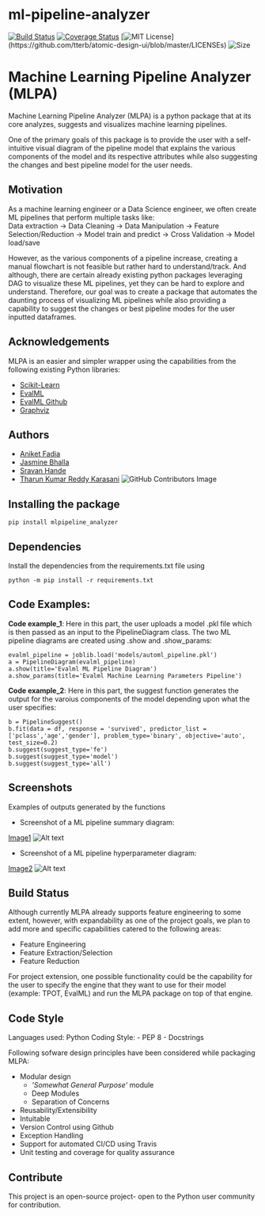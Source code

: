 
# ml-pipeline-analyzer
[![Build Status](https://app.travis-ci.com/TharunKumarReddy5/ml-pipeline-analyzer.svg?branch=main)](https://app.travis-ci.com/TharunKumarReddy5/ml-pipeline-analyzer)
[![Coverage Status](https://coveralls.io/repos/github/TharunKumarReddy5/ml-pipeline-analyzer/badge.svg?branch=main&kill_cache=1)](https://coveralls.io/github/TharunKumarReddy5/ml-pipeline-analyzer?branch=main&kill_cache=1)
[![MIT License](https://img.shields.io/apm/l/atomic-design-ui.svg?)](https://github.com/tterb/atomic-design-ui/blob/master/LICENSEs)
![Size](https://github-size-badge.herokuapp.com/:owner/:repo.svg)

# Machine Learning Pipeline Analyzer (MLPA)

Machine Learning Pipeline Analyzer (MLPA) is a python package that at its core analyzes, suggests and visualizes machine learning pipelines.

One of the primary goals of this package is to provide the user with a self-intuitive visual diagram of the pipeline model that explains the various components of the model and its respective attributes while also suggesting the changes and best pipeline model for the user needs.

## Motivation

As a machine learning engineer or a Data Science engineer, we often create ML pipelines that perform multiple tasks like:  
Data extraction -> Data Cleaning -> Data Manipulation -> Feature Selection/Reduction -> Model train and predict -> Cross Validation -> Model load/save

However, as the various components of a pipeline increase, creating a manual flowchart is not feasible but rather hard to understand/track. And although, there are certain already existing python packages leveraging DAG to visualize these ML pipelines, yet they can be hard to explore and understand.
Therefore, our goal was to create a package that automates the daunting process of visualizing ML pipelines while also providing a capability to suggest the changes or best pipeline modes for the user inputted dataframes. 

## Acknowledgements

MLPA is an easier and simpler wrapper using the capabilities from the following existing Python libraries:

 - [Scikit-Learn](https://scikit-learn.org/stable/)
 - [EvalML](https://evalml.alteryx.com/en/stable/)
 - [EvalML Github](https://github.com/alteryx/evalml)
 - [Graphviz](https://graphviz.org/)
 
## Authors
- [Aniket Fadia](https://github.com/aniketfadia96)
- [Jasmine Bhalla](https://github.com/JasmineBhalla17)
- [Sravan Hande](https://github.com/sravankr96)
- [Tharun Kumar Reddy Karasani](https://github.com/TharunKumarReddy5)
![GitHub Contributors Image](https://contrib.rocks/image?repo=TharunKumarReddy5/ml-pipeline-analyzer)

## Installing the package

    pip install mlpipeline_analyzer

## Dependencies

Install the dependencies from the requirements.txt file using

    python -m pip install -r requirements.txt

## Code Examples:

**Code example_1**: Here in this part, the user uploads a model .pkl file which is then passed as an input to the PipelineDiagram class. The two ML pipeline diagrams are created using .show and .show_params:

    evalml_pipeline = joblib.load('models/automl_pipeline.pkl')
    a = PipelineDiagram(evalml_pipeline)
    a.show(title='Evalml ML Pipeline Diagram')
    a.show_params(title='Evalml Machine Learning Parameters Pipeline')

**Code example_2**: Here in this part, the suggest function generates the output for the varoius components of the model depending upon what the user specifies:

    b = PipelineSuggest()
    b.fit(data = df, response = 'survived', predictor_list = ['pclass','age','gender'], problem_type='binary', objective='auto', test_size=0.2)
    b.suggest(suggest_type='fe')
    b.suggest(suggest_type='model')
    b.suggest(suggest_type='all')

## Screenshots

Examples of outputs generated by the functions

- Screenshot of a ML pipeline summary diagram:

[Image1](https://github.com/TharunKumarReddy5/ml-pipeline-analyzer/blob/main/examples/machine_learning_pipeline.png)
![Alt text](https://github.com/TharunKumarReddy5/ml-pipeline-analyzer/blob/main/examples/machine_learning_pipeline.png "ML Pipeline Summary Diagram")

- Screenshot of a ML pipeline hyperparameter diagram:

[Image2](https://github.com/TharunKumarReddy5/ml-pipeline-analyzer/blob/main/examples/ml_pipeline_params.PNG)
![Alt text](https://github.com/TharunKumarReddy5/ml-pipeline-analyzer/blob/main/examples/ml_pipeline_params.PNG "ML Pipeline Hyperparameter Diagram")
    
## Build Status

Although currently MLPA already supports feature engineering to some extent, however, with expandability as one of the project goals, we plan to add more and specific capabilities catered to the following areas:
- Feature Engineering
- Feature Extraction/Selection
- Feature Reduction

For project extension, one possible functionality could be the capability for the user to specify the engine that they want to use for their model (example: TPOT, EvalML) and run the MLPA package on top of that engine.

## Code Style

Languages used: Python
Coding Style:
    - PEP 8
    - Docstrings

Following sofware design principles have been considered while packaging MLPA:

- Modular design
    - *'Somewhat General Purpose'* module
    - Deep Modules
    - Separation of Concerns
- Reusability/Extensibility
- Intuitable
- Version Control using Github
- Exception Handling
- Support for automated CI/CD using Travis
- Unit testing and coverage for quality assurance

## Contribute

This project is an open-source project- open to the Python user community for contribution.
